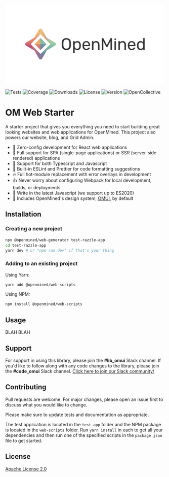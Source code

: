 ![foobar-logo](https://github.com/OpenMined/design-assets/blob/master/logos/OM/horizontal-primary-trans.png)

![Tests](https://img.shields.io/github/workflow/status/OpenMined/om-web-starter/Tests)
![Coverage](https://img.shields.io/codecov/c/github/OpenMined/om-web-starter)
![Downloads](https://img.shields.io/npm/dw/@openmined/web-starter)
![License](https://img.shields.io/github/license/OpenMined/om-web-starter)
![Version](https://img.shields.io/npm/v/@openmined/web-starter)
![OpenCollective](https://img.shields.io/opencollective/all/openmined)

# OM Web Starter

A starter project that gives you everything you need to start building great looking websites and web applications for OpenMined. This project also powers our website, blog, and Grid Admin.

- :raised_hands: Zero-config development for React web applications
- :rocket: Full support for SPA (single-page applications) or SSR (server-side rendered) applications
- :couplekiss: Support for both Typescript and Javascript
- :see_no_evil: Built-in ESLint and Prettier for code formatting suggestions
- :fire: Full hot-module replacement with error overlays in development
- :thumbsup: Never worry about configuring Webpack for local development, builds, or deployments
- :muscle: Write in the latest Javascript (we support up to ES2020)
- :rainbow: Includes OpenMined's design system, [OMUI](https://github.com/openmined/omui), by default

## Installation

### Creating a new project

```bash
npx @openmined/web-generator test-razzle-app
cd test-razzle-app
yarn dev # or "npm run dev" if that's your thing
```

### Adding to an existing project

Using Yarn:

```bash
yarn add @openmined/web-scripts
```

Using NPM:

```bash
npm install @openmined/web-scripts
```

## Usage

BLAH BLAH

## Support

For support in using this library, please join the **#lib_omui** Slack channel. If you'd like to follow along with any code changes to the library, please join the **#code_omui** Slack channel. [Click here to join our Slack community!](https://slack.openmined.org)

## Contributing

Pull requests are welcome. For major changes, please open an issue first to discuss what you would like to change.

Please make sure to update tests and documentation as appropriate.

The test application is located in the `test-app` folder and the NPM package is located in the `web-scripts` folder. Run `yarn install` in each to get all your dependencies and then run one of the specified scripts in the `package.json` file to get started.

## License

[Apache License 2.0](https://choosealicense.com/licenses/apache-2.0/)
